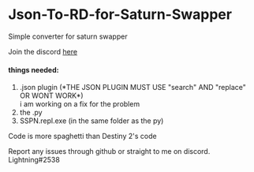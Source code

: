 # Json-To-RD-for-Saturn-Swapper

Simple converter for saturn swapper

Join the discord <a href="https://discord.gg/saturn">here</a>

<h4>things needed:</h4>

<ol>
<li>.json plugin (*THE JSON PLUGIN MUST USE "search" AND "replace" OR WONT WORK*)</li>
i am working on a fix for the problem
<li>the .py</li>
<li>SSPN.repl.exe (in the same folder as the py)</li>
</ol>
Code is more spaghetti than Destiny 2's code

Report any issues through github or straight to me on discord. Lightning#2538
